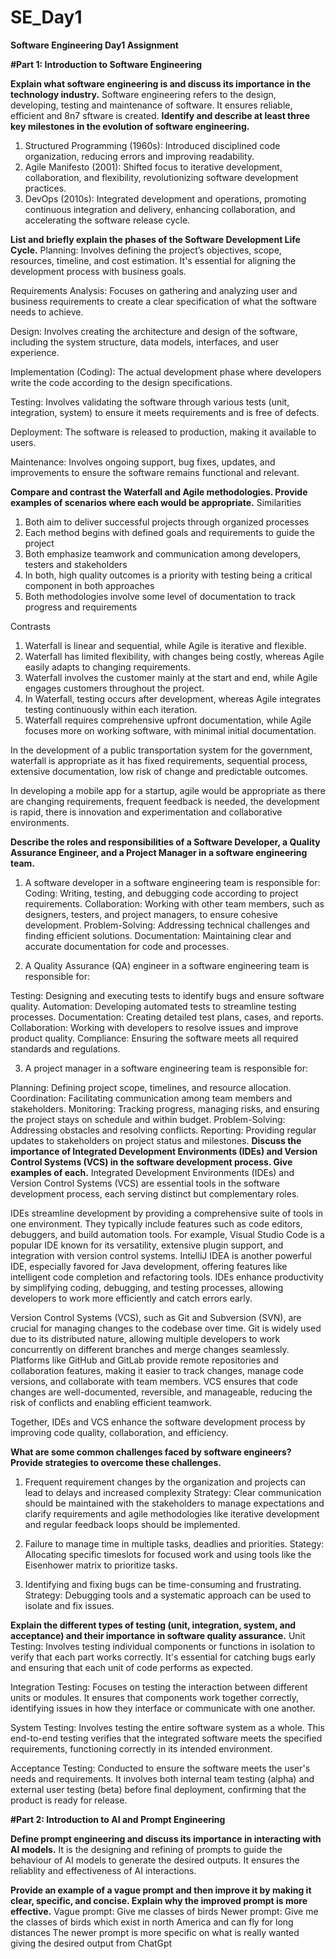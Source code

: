 # SE_Day1
**Software Engineering Day1 Assignment**

**#Part 1: Introduction to Software Engineering**

**Explain what software engineering is and discuss its importance in the technology industry.**
Software engineering refers to the design, developing, testing and maintenance of software. It ensures reliable, efficient and 8n7 sftware is created.
**Identify and describe at least three key milestones in the evolution of software engineering.**
1. Structured Programming (1960s): Introduced disciplined code organization, reducing errors and improving readability.
2. Agile Manifesto (2001): Shifted focus to iterative development, collaboration, and flexibility, revolutionizing software development practices.
3. DevOps (2010s): Integrated development and operations, promoting continuous integration and delivery, enhancing collaboration, and accelerating the software release cycle.

**List and briefly explain the phases of the Software Development Life Cycle.**
Planning: Involves defining the project’s objectives, scope, resources, timeline, and cost estimation. It's essential for aligning the development process with business goals.

Requirements Analysis: Focuses on gathering and analyzing user and business requirements to create a clear specification of what the software needs to achieve.

Design: Involves creating the architecture and design of the software, including the system structure, data models, interfaces, and user experience.

Implementation (Coding): The actual development phase where developers write the code according to the design specifications.

Testing: Involves validating the software through various tests (unit, integration, system) to ensure it meets requirements and is free of defects.

Deployment: The software is released to production, making it available to users.

Maintenance: Involves ongoing support, bug fixes, updates, and improvements to ensure the software remains functional and relevant.

**Compare and contrast the Waterfall and Agile methodologies. Provide examples of scenarios where each would be appropriate.**
Similarities
1. Both aim to deliver successful projects through organized processes
2. Each method begins with defined goals and requirements to guide the project
3. Both emphasize teamwork and communication among developers, testers and stakeholders
4. In both, high quality outcomes is a priority with testing being a critical component in both approaches
5. Both methodologies involve some level of documentation to track progress and requirements

Contrasts
1. Waterfall is linear and sequential, while Agile is iterative and flexible.
2. Waterfall has limited flexibility, with changes being costly, whereas Agile easily adapts to changing requirements.
3. Waterfall involves the customer mainly at the start and end, while Agile engages customers throughout the project.
4. In Waterfall, testing occurs after development, whereas Agile integrates testing continuously within each iteration.
5. Waterfall requires comprehensive upfront documentation, while Agile focuses more on working software, with minimal initial documentation.

In the development of a public transportation system for the government, waterfall is appropriate as it has fixed requirements, sequential process, extensive documentation, low risk of change and predictable outcomes.

In developing a mobile app for a startup, agile would be appropriate as there are changing requirements, frequent feedback is needed, the development is rapid, there is innovation and experimentation and collaborative environments.

**Describe the roles and responsibilities of a Software Developer, a Quality Assurance Engineer, and a Project Manager in a software engineering team.**
1. A software developer in a software engineering team is responsible for:
Coding: Writing, testing, and debugging code according to project requirements.
Collaboration: Working with other team members, such as designers, testers, and project managers, to ensure cohesive development.
Problem-Solving: Addressing technical challenges and finding efficient solutions.
Documentation: Maintaining clear and accurate documentation for code and processes.

2. A Quality Assurance (QA) engineer in a software engineering team is responsible for:

Testing: Designing and executing tests to identify bugs and ensure software quality.
Automation: Developing automated tests to streamline testing processes.
Documentation: Creating detailed test plans, cases, and reports.
Collaboration: Working with developers to resolve issues and improve product quality.
Compliance: Ensuring the software meets all required standards and regulations.

3. A project manager in a software engineering team is responsible for:

Planning: Defining project scope, timelines, and resource allocation.
Coordination: Facilitating communication among team members and stakeholders.
Monitoring: Tracking progress, managing risks, and ensuring the project stays on schedule and within budget.
Problem-Solving: Addressing obstacles and resolving conflicts.
Reporting: Providing regular updates to stakeholders on project status and milestones.
**Discuss the importance of Integrated Development Environments (IDEs) and Version Control Systems (VCS) in the software development process. Give examples of each.**
Integrated Development Environments (IDEs) and Version Control Systems (VCS) are essential tools in the software development process, each serving distinct but complementary roles.

IDEs streamline development by providing a comprehensive suite of tools in one environment. They typically include features such as code editors, debuggers, and build automation tools. For example, Visual Studio Code is a popular IDE known for its versatility, extensive plugin support, and integration with version control systems. IntelliJ IDEA is another powerful IDE, especially favored for Java development, offering features like intelligent code completion and refactoring tools. IDEs enhance productivity by simplifying coding, debugging, and testing processes, allowing developers to work more efficiently and catch errors early.

Version Control Systems (VCS), such as Git and Subversion (SVN), are crucial for managing changes to the codebase over time. Git is widely used due to its distributed nature, allowing multiple developers to work concurrently on different branches and merge changes seamlessly. Platforms like GitHub and GitLab provide remote repositories and collaboration features, making it easier to track changes, manage code versions, and collaborate with team members. VCS ensures that code changes are well-documented, reversible, and manageable, reducing the risk of conflicts and enabling efficient teamwork.

Together, IDEs and VCS enhance the software development process by improving code quality, collaboration, and efficiency.


**What are some common challenges faced by software engineers? Provide strategies to overcome these challenges.**
1. Frequent requirement changes by the organization and projects can lead to delays and increased complexity
Strategy: Clear communication should be maintained with the stakeholders to manage expectations and clarify requirements and agile methodologies like iterative development            and regular feedback loops should be implemented.

2.  Failure to manage time in multiple tasks, deadlies and priorities.
Stategy: Allocating specific timeslots for focused work and using tools like the Eisenhower matrix to prioritize tasks.

3. Identifying and fixing bugs can be time-consuming and frustrating.
Strategy: Debugging tools and a systematic approach can be used to isolate and fix issues.

**Explain the different types of testing (unit, integration, system, and acceptance) and their importance in software quality assurance.**
Unit Testing: Involves testing individual components or functions in isolation to verify that each part works correctly. It's essential for catching bugs early and ensuring that each unit of code performs as expected.

Integration Testing: Focuses on testing the interaction between different units or modules. It ensures that components work together correctly, identifying issues in how they interface or communicate with one another.

System Testing: Involves testing the entire software system as a whole. This end-to-end testing verifies that the integrated software meets the specified requirements, functioning correctly in its intended environment.

Acceptance Testing: Conducted to ensure the software meets the user's needs and requirements. It involves both internal team testing (alpha) and external user testing (beta) before final deployment, confirming that the product is ready for release.

**#Part 2: Introduction to AI and Prompt Engineering**


**Define prompt engineering and discuss its importance in interacting with AI models.**
It is the designing and refining of prompts to guide the behaviour of AI models to generate the desired outputs. It ensures the reliablity and effectiveness of AI interactions.

**Provide an example of a vague prompt and then improve it by making it clear, specific, and concise. Explain why the improved prompt is more effective.**
Vague prompt: Give me classes of birds
Newer prompt: Give me the classes of birds which exist in north America and can fly for long distances
The newer prompt is more specific on what is really wanted giving the desired output from ChatGpt
